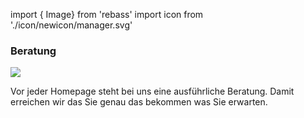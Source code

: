 

import { Image} from 'rebass'
import icon from './icon/newicon/manager.svg'

### Beratung

<Image  py={[1,15,30]} width={160} src={icon} />


Vor jeder Homepage steht bei uns eine ausführliche Beratung. Damit erreichen wir das Sie genau das bekommen was Sie erwarten. 


